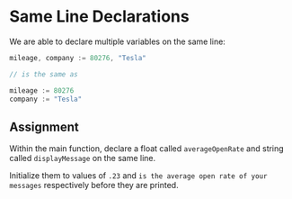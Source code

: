 # Same Line Declarations

We are able to declare multiple variables on the same line:

```go
mileage, company := 80276, "Tesla"

// is the same as

mileage := 80276
company := "Tesla"
```
## Assignment

Within the main function, declare a float called `averageOpenRate` and string called `displayMessage` on the same line.

Initialize them to values of `.23` and `is the average open rate of your messages` respectively before they are printed.